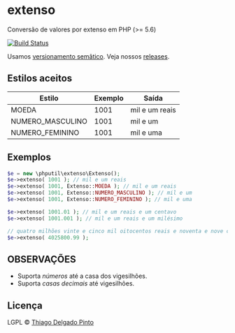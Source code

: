 # extenso

Conversão de valores por extenso em PHP (>= 5.6)

[![Build Status](https://travis-ci.org/thiagodp/extenso.svg?branch=master)](https://travis-ci.org/thiagodp/extenso)

Usamos [versionamento semâtico](http://semver.org/). Veja nossos [releases](https://github.com/thiagodp/extenso/releases).

## Estilos aceitos

 Estilo				| Exemplo | Saída
 -------------------|---------|-----------------
 MOEDA				| 1001    | mil e um reais
 NUMERO_MASCULINO	| 1001    | mil e um
 NUMERO_FEMININO	| 1001    | mil e uma


## Exemplos

```php
$e = new \phputil\extenso\Extenso();
$e->extenso( 1001 ); // mil e um reais
$e->extenso( 1001, Extenso::MOEDA ); // mil e um reais
$e->extenso( 1001, Extenso::NUMERO_MASCULINO ); // mil e um
$e->extenso( 1001, Extenso::NUMERO_FEMININO ); // mil e uma

$e->extenso( 1001.01 ); // mil e um reais e um centavo
$e->extenso( 1001.001 ); // mil e um reais e um milésimo

// quatro milhões vinte e cinco mil oitocentos reais e noventa e nove centavos
$e->extenso( 4025800.99 );
```

## OBSERVAÇÕES

 * Suporta _números_ até a casa dos vigesilhões.
 * Suporta _casas decimais_ até vigesilhões.

## Licença

LGPL © [Thiago Delgado Pinto](https://github.com/thiagodp)